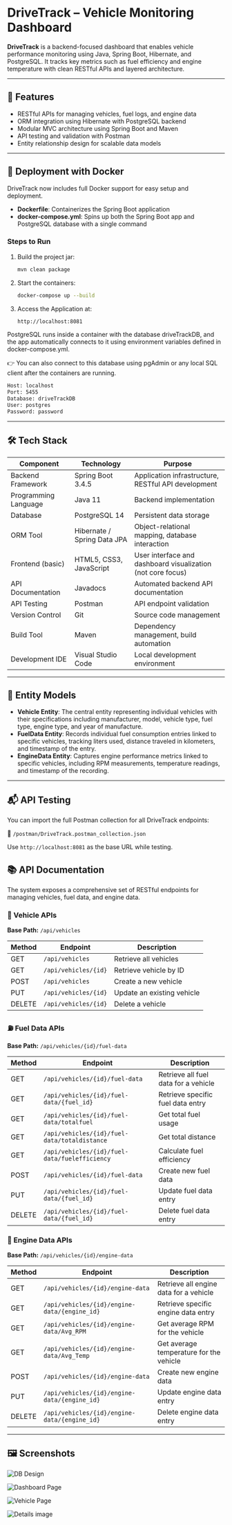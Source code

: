 # DriveTrack – Vehicle Monitoring Dashboard

**DriveTrack** is a backend-focused dashboard that enables vehicle performance monitoring using Java, Spring Boot, Hibernate, and PostgreSQL. It tracks key metrics such as fuel efficiency and engine temperature with clean RESTful APIs and layered architecture.

---

## 🚀 Features

- RESTful APIs for managing vehicles, fuel logs, and engine data
- ORM integration using Hibernate with PostgreSQL backend
- Modular MVC architecture using Spring Boot and Maven
- API testing and validation with Postman
- Entity relationship design for scalable data models

---

## 🐳 Deployment with Docker

DriveTrack now includes full Docker support for easy setup and deployment.

- **Dockerfile**: Containerizes the Spring Boot application
- **docker-compose.yml**: Spins up both the Spring Boot app and PostgreSQL database with a single command

### Steps to Run

1. Build the project jar:
   ```bash
   mvn clean package
    ```
2. Start the containers:
    ```bash
    docker-compose up --build
    ```
3. Access the Application at:
    ```bash
    http://localhost:8081
    ```
PostgreSQL runs inside a container with the database driveTrackDB, and the app automatically connects to it using environment variables defined in docker-compose.yml.

👉 You can also connect to this database using pgAdmin or any local SQL client after the containers are running.
```bash
Host: localhost
Port: 5455
Database: driveTrackDB
User: postgres
Password: password
```

---

## 🛠️ Tech Stack

| **Component**  | **Technology**        | **Purpose**                                           |
| -------------------- | --------------------------- | ----------------------------------------------------------- |
| Backend Framework    | Spring Boot 3.4.5           | Application infrastructure, RESTful API development         |
| Programming Language | Java 11                     | Backend implementation                                      |
| Database             | PostgreSQL 14               | Persistent data storage                                     |
| ORM Tool             | Hibernate / Spring Data JPA | Object-relational mapping, database interaction             |
| Frontend (basic)     | HTML5, CSS3, JavaScript     | User interface and dashboard visualization (not core focus) |
| API Documentation    | Javadocs                    | Automated backend API documentation                         |
| API Testing          | Postman                     | API endpoint validation                                     |
| Version Control      | Git                         | Source code management                                      |
| Build Tool           | Maven                       | Dependency management, build automation                     |
| Development IDE      | Visual Studio Code          | Local development environment                               |

---

## 🧱 Entity Models

- **Vehicle Entity**: The central entity representing individual vehicles with their specifications including manufacturer, model, vehicle type, fuel type, engine type, and year of manufacture.
- **FuelData Entity**: Records individual fuel consumption entries linked to specific vehicles, tracking liters used, distance traveled in kilometers, and timestamp of the entry.
- **EngineData Entity**: Captures engine performance metrics linked to specific vehicles, including RPM measurements, temperature readings, and timestamp of the recording.

---

## 📬 API Testing

You can import the full Postman collection for all DriveTrack endpoints:

📂 `/postman/DriveTrack.postman_collection.json`

Use `http://localhost:8081` as the base URL while testing.


## 📚 API Documentation

The system exposes a comprehensive set of RESTful endpoints for managing vehicles, fuel data, and engine data.


### 🚗 Vehicle APIs

**Base Path:** `/api/vehicles`

| Method | Endpoint               | Description                |
| ------ | ---------------------- | -------------------------- |
| GET    | `/api/vehicles`      | Retrieve all vehicles      |
| GET    | `/api/vehicles/{id}` | Retrieve vehicle by ID     |
| POST   | `/api/vehicles`      | Create a new vehicle       |
| PUT    | `/api/vehicles/{id}` | Update an existing vehicle |
| DELETE | `/api/vehicles/{id}` | Delete a vehicle           |

### ⛽ Fuel Data APIs

**Base Path:** `/api/vehicles/{id}/fuel-data`

| Method | Endpoint                                        | Description                          |
| ------ | ----------------------------------------------- | ------------------------------------ |
| GET    | `/api/vehicles/{id}/fuel-data`                | Retrieve all fuel data for a vehicle |
| GET    | `/api/vehicles/{id}/fuel-data/{fuel_id}`      | Retrieve specific fuel data entry    |
| GET    | `/api/vehicles/{id}/fuel-data/totalfuel`      | Get total fuel usage                 |
| GET    | `/api/vehicles/{id}/fuel-data/totaldistance`  | Get total distance                   |
| GET    | `/api/vehicles/{id}/fuel-data/fuelefficiency` | Calculate fuel efficiency            |
| POST   | `/api/vehicles/{id}/fuel-data`                | Create new fuel data                 |
| PUT    | `/api/vehicles/{id}/fuel-data/{fuel_id}`      | Update fuel data entry               |
| DELETE | `/api/vehicles/{id}/fuel-data/{fuel_id}`      | Delete fuel data entry               |

### 🔧 Engine Data APIs

**Base Path:** `/api/vehicles/{id}/engine-data`

| Method | Endpoint                                       | Description                             |
| ------ | ---------------------------------------------- | --------------------------------------- |
| GET    | `/api/vehicles/{id}/engine-data`             | Retrieve all engine data for a vehicle  |
| GET    | `/api/vehicles/{id}/engine-data/{engine_id}` | Retrieve specific engine data entry     |
| GET    | `/api/vehicles/{id}/engine-data/Avg_RPM`     | Get average RPM for the vehicle         |
| GET    | `/api/vehicles/{id}/engine-data/Avg_Temp`    | Get average temperature for the vehicle |
| POST   | `/api/vehicles/{id}/engine-data`             | Create new engine data                  |
| PUT    | `/api/vehicles/{id}/engine-data/{engine_id}` | Update engine data entry                |
| DELETE | `/api/vehicles/{id}/engine-data/{engine_id}` | Delete engine data entry                |

---

## 🖼️ Screenshots

![DB Design](https://github.com/K09Gaurav/DriveTrack-Monitoring-Dashboard/blob/main/Screenshots/DBDesign.png)


![Dashboard Page](https://github.com/K09Gaurav/DriveTrack-Monitoring-Dashboard/blob/main/Screenshots/dashboard.png)

![Vehicle Page](https://github.com/K09Gaurav/DriveTrack-Monitoring-Dashboard/blob/main/Screenshots/VehiclePage.png)

![Details image](https://github.com/K09Gaurav/DriveTrack-Monitoring-Dashboard/blob/main/Screenshots/DetailsPage.png)
